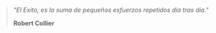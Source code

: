 >_*"El Exito, es la suma de pequeños esfuerzos repetidos dia tras dia."*_
>
>  **Robert Collier**
>

